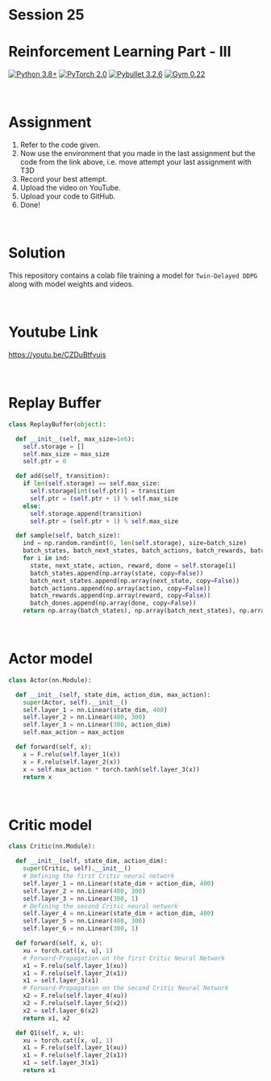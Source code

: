 # Session 25 

# Reinforcement Learning Part - III

[![Python 3.8+](https://img.shields.io/badge/python-3.8+-blue.svg)](https://www.python.org/downloads/release/python-380/)
[![PyTorch 2.0](https://img.shields.io/badge/torch-v2.0-brightgreen)](https://pytorch.org/docs/stable/index.html)
[![Pybullet 3.2.6](https://img.shields.io/badge/pybullet-v3.2.6-green)](https://pybullet.org/wordpress/)
[![Gym 0.22](https://img.shields.io/badge/gym-v0.22-red)](https://www.gymlibrary.dev/index.html)

<br>


# Assignment

1. Refer to the code given.
2. Now use the environment that you made in the last assignment but the code from the link above, i.e. move attempt your last assignment with T3D
3. Record your best attempt.
4. Upload the video on YouTube.
5. Upload your code to GitHub.
6. Done!

<br>

# Solution

This repository contains a colab file training a model for `Twin-Delayed DDPG` along with model weights and videos.

<br>

# Youtube Link

https://youtu.be/CZDuBtfvujs

<br>

# Replay Buffer

```python
class ReplayBuffer(object):

  def __init__(self, max_size=1e6):
    self.storage = []
    self.max_size = max_size
    self.ptr = 0

  def add(self, transition):
    if len(self.storage) == self.max_size:
      self.storage[int(self.ptr)] = transition
      self.ptr = (self.ptr + 1) % self.max_size
    else:
      self.storage.append(transition)
      self.ptr = (self.ptr + 1) % self.max_size

  def sample(self, batch_size):
    ind = np.random.randint(0, len(self.storage), size=batch_size)
    batch_states, batch_next_states, batch_actions, batch_rewards, batch_dones = [], [], [], [], []
    for i in ind:
      state, next_state, action, reward, done = self.storage[i]
      batch_states.append(np.array(state, copy=False))
      batch_next_states.append(np.array(next_state, copy=False))
      batch_actions.append(np.array(action, copy=False))
      batch_rewards.append(np.array(reward, copy=False))
      batch_dones.append(np.array(done, copy=False))
    return np.array(batch_states), np.array(batch_next_states), np.array(batch_actions), np.array(batch_rewards).reshape(-1, 1), np.array(batch_dones).reshape(-1, 1)
```

<br>

# Actor model

```python
class Actor(nn.Module):

  def __init__(self, state_dim, action_dim, max_action):
    super(Actor, self).__init__()
    self.layer_1 = nn.Linear(state_dim, 400)
    self.layer_2 = nn.Linear(400, 300)
    self.layer_3 = nn.Linear(300, action_dim)
    self.max_action = max_action

  def forward(self, x):
    x = F.relu(self.layer_1(x))
    x = F.relu(self.layer_2(x))
    x = self.max_action * torch.tanh(self.layer_3(x))
    return x
```

<br>

# Critic model

```python
class Critic(nn.Module):

  def __init__(self, state_dim, action_dim):
    super(Critic, self).__init__()
    # Defining the first Critic neural network
    self.layer_1 = nn.Linear(state_dim + action_dim, 400)
    self.layer_2 = nn.Linear(400, 300)
    self.layer_3 = nn.Linear(300, 1)
    # Defining the second Critic neural network
    self.layer_4 = nn.Linear(state_dim + action_dim, 400)
    self.layer_5 = nn.Linear(400, 300)
    self.layer_6 = nn.Linear(300, 1)

  def forward(self, x, u):
    xu = torch.cat([x, u], 1)
    # Forward-Propagation on the first Critic Neural Network
    x1 = F.relu(self.layer_1(xu))
    x1 = F.relu(self.layer_2(x1))
    x1 = self.layer_3(x1)
    # Forward-Propagation on the second Critic Neural Network
    x2 = F.relu(self.layer_4(xu))
    x2 = F.relu(self.layer_5(x2))
    x2 = self.layer_6(x2)
    return x1, x2

  def Q1(self, x, u):
    xu = torch.cat([x, u], 1)
    x1 = F.relu(self.layer_1(xu))
    x1 = F.relu(self.layer_2(x1))
    x1 = self.layer_3(x1)
    return x1
```

<br>